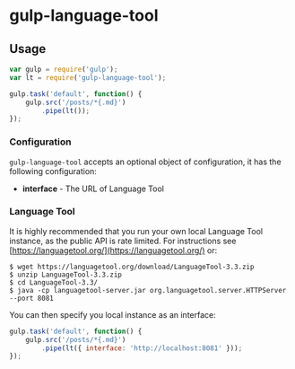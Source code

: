 # gulp-language-tool

## Usage

```javascript
var gulp = require('gulp');
var lt = require('gulp-language-tool');

gulp.task('default', function() {
	gulp.src('/posts/*{.md}')
		.pipe(lt());
});
```

### Configuration

`gulp-language-tool` accepts an optional object of configuration, it has the following configuration:

- **interface** - The URL of Language Tool

### Language Tool

It is highly recommended that you run your own local Language Tool instance, as the public API is rate limited. For instructions see [https://languagetool.org/](https://languagetool.org/) or:

```
$ wget https://languagetool.org/download/LanguageTool-3.3.zip
$ unzip LanguageTool-3.3.zip
$ cd LanguageTool-3.3/
$ java -cp languagetool-server.jar org.languagetool.server.HTTPServer --port 8081
```

You can then specify you local instance as an interface:

```javascript
gulp.task('default', function() {
	gulp.src('/posts/*{.md}')
		.pipe(lt({ interface: 'http://localhost:8081' }));
});
```
